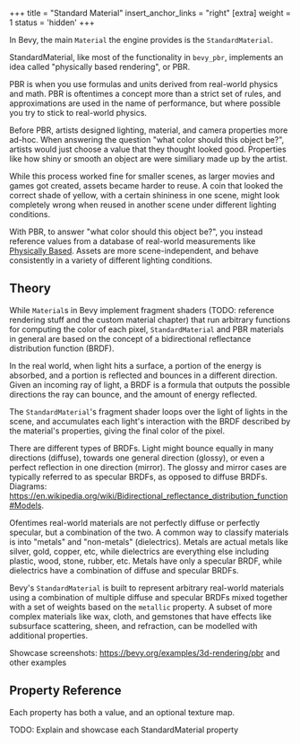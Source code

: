 +++
title = "Standard Material"
insert_anchor_links = "right"
[extra]
weight = 1
status = 'hidden'
+++

In Bevy, the main `Material` the engine provides is the `StandardMaterial`.

StandardMaterial, like most of the functionality in `bevy_pbr`, implements an idea called "physically based rendering", or PBR.

PBR is when you use formulas and units derived from real-world physics and math. PBR is oftentimes a concept more than a strict set of rules, and approximations are used in the name of performance, but where possible you try to stick to real-world physics.

Before PBR, artists designed lighting, material, and camera properties more ad-hoc. When answering the question "what color should this object be?", artists would just choose a value that they thought looked good. Properties like how shiny or smooth an object are were similiary made up by the artist.

While this process worked fine for smaller scenes, as larger movies and games got created, assets became harder to reuse. A coin that looked the correct shade of yellow, with a certain shininess in one scene, might look completely wrong when reused in another scene under different lighting conditions.

With PBR, to answer "what color should this object be?", you instead reference values from a database of real-world measurements like [Physically Based](https://physicallybased.info). Assets are more scene-independent, and behave consistently in a variety of different lighting conditions.

## Theory

While `Material`s in Bevy implement fragment shaders (TODO: reference rendering stuff and the custom material chapter) that run arbitrary functions for computing the color of each pixel, `StandardMaterial` and PBR materials in general are based on the concept of a bidirectional reflectance distribution function (BRDF).

In the real world, when light hits a surface, a portion of the energy is absorbed, and a portion is reflected and bounces in a different direction. Given an incoming ray of light, a BRDF is a formula that outputs the possible directions the ray can bounce, and the amount of energy reflected.

The `StandardMaterial`'s fragment shader loops over the light of lights in the scene, and accumulates each light's interaction with the BRDF described by the material's properties, giving the final color of the pixel.

There are different types of BRDFs. Light might bounce equally in many directions (diffuse), towards one general direction (glossy), or even a perfect reflection in one direction (mirror). The glossy and mirror cases are typically referred to as specular BRDFs, as opposed to diffuse BRDFs. Diagrams: https://en.wikipedia.org/wiki/Bidirectional_reflectance_distribution_function#Models.

Ofentimes real-world materials are not perfectly diffuse or perfectly specular, but a combination of the two. A common way to classify materials is into "metals" and "non-metals" (dielectrics). Metals are actual metals like silver, gold, copper, etc, while dielectrics are everything else including plastic, wood, stone, rubber, etc. Metals have only a specular BRDF, while dielectrics have a combination of diffuse and specular BRDFs.

Bevy's `StandardMaterial` is built to represent arbitrary real-world materials using a combination of multiple diffuse and specular BRDFs mixed together with a set of weights based on the `metallic` property. A subset of more complex materials like wax, cloth, and gemstones that have effects like subsurface scattering, sheen, and refraction, can be modelled with additional properties.

Showcase screenshots: https://bevy.org/examples/3d-rendering/pbr and other examples

## Property Reference

Each property has both a value, and an optional texture map.

TODO: Explain and showcase each StandardMaterial property

